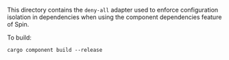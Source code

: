 This directory contains the `deny-all` adapter used to enforce configuration isolation in dependencies when using the component dependencies feature of Spin.

To build:
```
cargo component build --release
```
